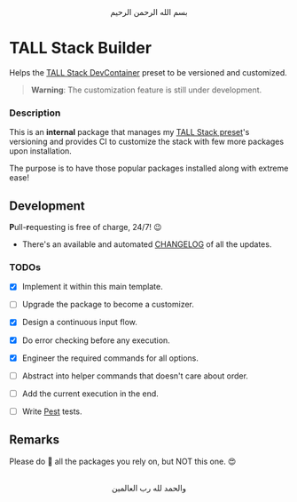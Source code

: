<div align="center">
    بسم الله الرحمن الرحيم
</div>

# TALL Stack Builder

Helps the [TALL Stack DevContainer](https://github.com/GoodM4ven/tall-stack) preset to be versioned and customized.

> **Warning**: The customization feature is still under development.

### Description

This is an **internal** package that manages my [TALL Stack preset](https://github.com/GoodM4ven/tall-stack)'s versioning and provides CI to customize the stack with few more packages upon installation.

The purpose is to have those popular packages installed along with extreme ease!


## Development

**P**ull-**r**equesting is free of charge, 24/7! 😉

- There's an available and automated [CHANGELOG](CHANGELOG.md) of all the updates.

### TODOs

- [x] Implement it within this main template.
- [ ] Upgrade the package to become a customizer.
- [x] Design a continuous input flow.
- [x] Do error checking before any execution.
- [x] Engineer the required commands for all options.
- [ ] Abstract into helper commands that doesn't care about order.
- [ ] Add the current execution in the end.
- [ ] Write [Pest](https://pestphp.com) tests.


## Remarks

Please do 🌟 all the packages you rely on, but NOT this one. 😍


<div align="center">
    <br>والحمد لله رب العالمين
</div>
